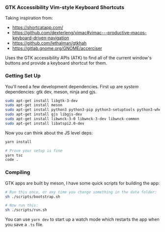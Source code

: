 ### GTK Accessibility Vim-style Keyboard Shortcuts

Taking inspiration from:

- https://shortcatapp.com/
- https://github.com/dexterleng/vimac#vimac---productive-macos-keyboard-driven-navigation
- https://github.com/lethalman/gtkhah
- https://gitlab.gnome.org/GNOME/accerciser

Uses the GTK accessibility APIs (ATK) to find all of the current window's buttons and provide a keyboard shortcut for them.

### Getting Set Up

You'll need a few development dependencies. First up are _system_ dependencies: gtk dev, meson, ninja and gjs.

```sh
sudo apt-get install libgtk-3-dev
sudo apt-get install meson
sudo apt-get install python3 python3-pip python3-setuptools python3-wheel ninja-build
sudo apt-get install gjs libgjs-dev
sudo apt-get install libwnck-3-0 libwnck-3-dev libwnck-common 
sudo apt-get install libatspi2.0-dev
```

Now you can think about the JS level deps:

```sh
yarn install

# Prove your setup is fine
yarn tsc
code .
```

### Compiling

GTK apps are built by meson, I have some quick scripts for building the app:

```sh
# Run this once, or any time you change something in the data folder:
sh ./scripts/bootstrap.sh

# Now run this:
sh ./scripts/run.sh
```

You can use `yarn dev` to start up a watch mode which restarts the app when you save a `.ts` file.